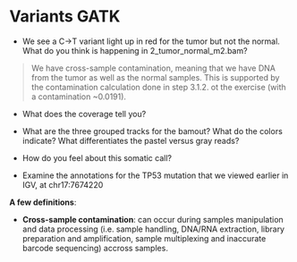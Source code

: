 # Variants GATK 

* We see a C→T variant light up in red for the tumor but not the normal. What do you think is happening in 2_tumor_normal_m2.bam?
> We have cross-sample contamination, meaning that we have DNA from the tumor as well as the normal samples. This is supported by the contamination calculation done in step 3.1.2. 
ot the exercise (with a contamination ~0.0191). 

* What does the coverage tell you?
>

* What are the three grouped tracks for the bamout? What do the colors indicate? What differentiates the pastel versus gray reads?
> 

* How do you feel about this somatic call?
> 

* Examine the annotations for the TP53 mutation that we viewed earlier in IGV, at chr17:7674220
> 


**A few definitions**: 
* **Cross-sample contamination**: can occur during samples manipulation and data processing (i.e. sample handling, DNA/RNA extraction, library preparation and amplification, sample multiplexing and inaccurate barcode sequencing) 
accross samples. 
